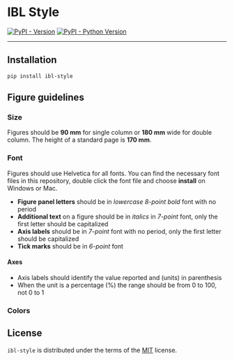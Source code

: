 # IBL Style

[![PyPI - Version](https://img.shields.io/pypi/v/ibl-style.svg)](https://pypi.org/project/ibl-style)
[![PyPI - Python Version](https://img.shields.io/pypi/pyversions/ibl-style.svg)](https://pypi.org/project/ibl-style)

-----

## Installation

```console
pip install ibl-style
```

## Figure guidelines

### Size

Figures should be **90 mm** for single column or **180 mm** wide for double column. The height of a standard page is **170 mm**.

### Font

Figures should use Helvetica for all fonts. You can find the necessary font files in this repository, double click the font file and choose **install** on Windows or Mac.

 - **Figure panel letters** should be in *lowercase* *8-point* *bold* font with no period
 - **Additional text** on a figure should be in *italics* in *7-point* font, only the first letter should be capitalized
 - **Axis labels** should be in *7-point* font with no period, only the first letter should be capitalized
 - **Tick marks** should be in *6-point* font

#### Axes

 - Axis labels should identify the value reported and (units) in parenthesis
 - When the unit is a percentage (%) the range should be from 0 to 100, not 0 to 1

### Colors



## License

`ibl-style` is distributed under the terms of the [MIT](https://spdx.org/licenses/MIT.html) license.